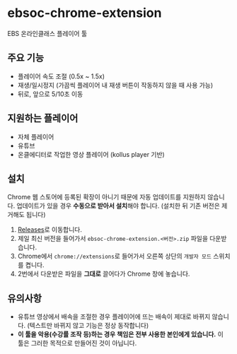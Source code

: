 # ebsoc-chrome-extension
EBS 온라인클래스 플레이어 툴

## 주요 기능
* 플레이어 속도 조절 (0.5x ~ 1.5x)
* 재생/일시정지 (가끔씩 플레이어 내 재생 버튼이 작동하지 않을 때 사용 가능)
* 뒤로, 앞으로 5/10초 이동

## 지원하는 플레이어
* 자체 플레이어
* 유튜브
* 온클에디터로 작업한 영상 플레이어 (kollus player 기반)

## 설치
Chrome 웹 스토어에 등록된 확장이 아니기 때문에 자동 업데이트를 지원하지 않습니다. 업데이트가 있을 경우 **수동으로 받아서 설치**해야 합니다. (설치한 뒤 기존 버전은 제거해도 됩니다)

1. [Releases](https://github.com/comjun04/ebsoc-chrome-extension/releases)로 이동합니다.
2. 제일 최신 버전을 들어가서 `ebsoc-chrome-extension.<버전>.zip` 파일을 다운받습니다.
3. Chrome에서 `chrome://extensions`로 들어가서 오른쪽 상단의 `개발자 모드` 스위치를 켭니다.
4. 2번에서 다운받은 파일을 **그대로** 끌어다가 Chrome 창에 놓습니다.

## 유의사항
* 유튜브 영상에서 배속을 조절한 경우 플레이어에 뜨는 배속이 제대로 바뀌지 않습니다. (텍스트만 바뀌지 않고 기능은 정상 동작합니다)
* **이 툴을 악용(수강률 조작 등)하는 경우 책임은 전부 사용한 본인에게 있습니다.** 이 툴은 그러한 목적으로 만들어진 것이 아닙니다.